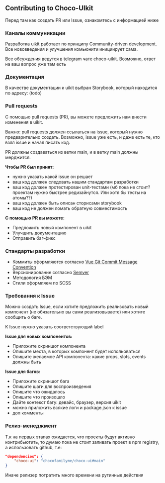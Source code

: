 ## ****Contributing to Choco-UIkit****

Перед там как создать PR или Issue, ознакомтесь с информацией ниже

### Каналы коммуникации

Разработка uikit работает по принципу Community-driven development. Все нововведения и улучшения комьюнити инициирует сама.

Все обсуждения ведутся в telegram чате choco-uikit. Возможно, ответ на ваш вопрос уже там есть

### Документация

В качестве документации к uikit выбран Storybook, который находится по адресу: (todo)

### Pull requests

С помощью pull requests (PR), вы можете предложить нам внести изменения в uikit.

Важно: pull requests должен ссылаться на issue, который нужно предварительно создать. Возможно, issue уже есть, и даже есть те, кто взял issue и начал писать код.

PR должны создаваться из ветки main, и в ветку main должны мерджится.

**Чтобы PR был принят:**

- нужно указать какой issue он решает
- ваш код должен следовать нашим стандартам разработки
- ваш код должен протестирован unit-тестами (мб пока не стоит? проектам нужно быстрее редизайнутся. Или хотя бы тесты на атомы??)
- ваш код должен быть описан сторисами storybook
- ваш код не должен ломать обратную совместимость

**С помощью PR вы можете:**

- Предложить новый компонент в uikit
- Улучшить документацию
- Отправить баг-фикс

### Стандарты разработки

- Коммиты оформляются согласно [Vue Git Commit Message Convention](https://github.com/vuejs/vue/blob/dev/.github/COMMIT_CONVENTION.md)
- Версионирование согласно [Semver](https://semver.org/)
- Методология БЭМ
- Стили оформляем по SCSS

### Требования к Issue

Можно создать Issue, если хотите предложить реализовать новый компонент (не обязательно вы сами реализовываете) или хотите сообщить о баге.

К Issue нужно указать соответствующий label

**Issue для новых компонентов:**

- Приложите скриншот компонента
- Опишите места, в которых компонент будет испольоваться
- Опишите желаемое API компонента: какие props, slots, events должны быть

**Issue для багов:**

- Приложите скриншот бага
- Опишите шаги для воспроизведения
- Опишите что ожидалось
- Опишите что произошло
- Дайте контекст багу: девайс, браузер, версия uikit
- можно приложить всякие логи и package.json к issue
- доп комменты

### Релиз-менеджмент

Т.к на первых этапах ожидается, что проекты будут активно контрибьютить, то думаю пока не стоит заливать проект в npm registry, а использовать github, т.е:

```json
"dependencies": {
    "choco-ui": "chocofamilyme/choco-ui#main"
}
```

Иначе релизер потратить много времени на рутинные действия
